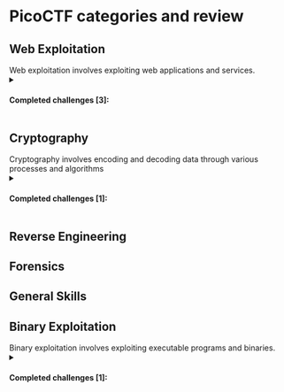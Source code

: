 <h1> PicoCTF categories and review </h1>

<h2> Web Exploitation </h2>
Web exploitation involves exploiting web applications and services.
<details> 
<summary> 
<h4>Completed challenges [3]: </h4>
</summary>
<h4> <a href="/PicoCTF/SSTI1/writeup.md">SSTI</a>  </h4>
<h4> <a href="/PicoCTF/n0s4n1ty 1/writeup.md">n0s4n1ty 1</a>  </h4>
<h4> <a href="/PicoCTF/head-dump/writeup.md">head-dump</a>  </h4>
</details>

<h2> Cryptography </h2>
Cryptography involves encoding and decoding data through various processes and algorithms
<details> 
<summary> 
<h4>Completed challenges [1]: </h4>
</summary>
<h4> <a href="/PicoCTF/hashcrack/writeup.md">hashcrack</a>  </h4>
</details>

<h2> Reverse Engineering </h2>

<h2> Forensics </h2>

<h2> General Skills </h2>

<h2> Binary Exploitation </h2>
Binary exploitation involves exploiting executable programs and binaries.
<details> 
<summary> 
<h4>Completed challenges [1]: </h4>
</summary>
  
<h4> <a href="/PicoCTF/PIE TIME/writeup.md">PIE TIME</a>  </h4>
</details>




